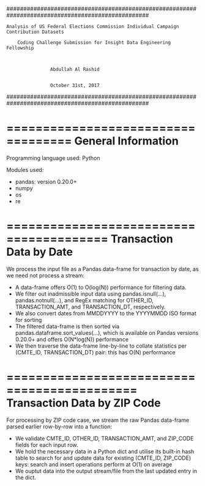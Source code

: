 ##################################################################################################

	Analysis of US Federal Elections Commission Individual Campaign Contribution Datasets

		Coding Challenge Submission for Insight Data Engineering Fellowship


	
					Abdullah Al Rashid


					October 31st, 2017

##################################################################################################


===================================
	General Information
===================================

Programming language used: Python

Modules used:
* pandas: version 0.20.0+
* numpy
* os
* re


========================================
	Transaction Data by Date
========================================

We process the input file as a Pandas data-frame for transaction by date, as we need not process a stream:
* A data-frame offers O(1) to O(log(N)) performance for filtering data.
* We filter out inadmissible input data using pandas.isnull(...), pandas.notnull(...), and RegEx matching for OTHER_ID, TRANSACTION_AMT, and TRANSACTION_DT, respectively.
* We also convert dates from MMDDYYYY to the YYYYMMDD ISO format for sorting
* The filtered data-frame is then sorted via pandas.dataframe.sort_values(...), which is available on Pandas versions 0.20.0+ and offers O(N*log(N)) performance
* We then traverse the data-frame line-by-line to collate statistics per (CMTE_ID, TRANSACTION_DT) pair: this has O(N) performance


============================================
	Transaction Data by ZIP Code
============================================

For processing by ZIP code case, we stream the raw Pandas data-frame parsed earlier row-by-row into a function:
* We validate CMTE_ID, OTHER_ID, TRANSACTION_AMT, and ZIP_CODE fields for each input row.
* We hold the necessary data in a Python dict and utilise its built-in hash table to search for and update data for existing (CMTE_ID, ZIP_CODE) keys: search and insert operations perform at O(1) on average
* We ouptut data into the output stream/file from the last updated entry in the dict.


